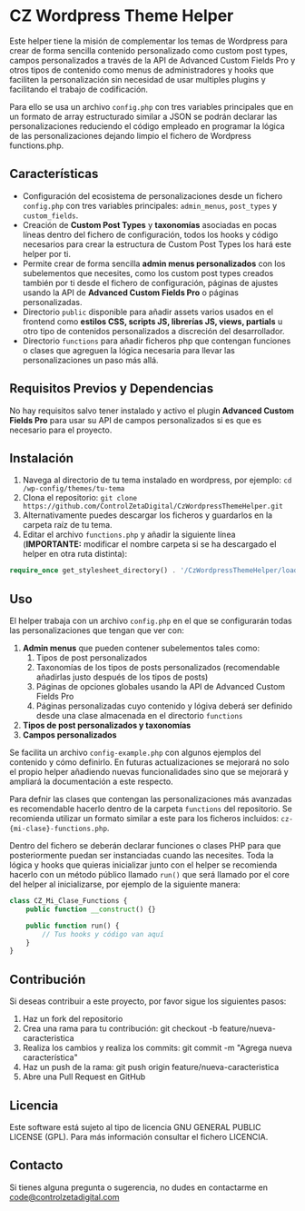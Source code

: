 # CZ Wordpress Theme Helper

Este helper tiene la misión de complementar los temas de Wordpress para crear de forma sencilla contenido personalizado como custom post types, campos personalizados a través de la API de Advanced Custom Fields Pro y otros tipos de contenido como menus de administradores y hooks que faciliten la personalización sin necesidad de usar multiples plugins y facilitando el trabajo de codificación.

Para ello se usa un archivo `config.php` con tres variables principales que en un formato de array estructurado similar a JSON se podrán declarar las personalizaciones reduciendo el código empleado en programar la lógica de las personalizaciones dejando limpio el fichero de Wordpress functions.php.

## Características

- Configuración del ecosistema de personalizaciones desde un fichero `config.php` con tres variables principales: `admin_menus`, `post_types` y `custom_fields`.
- Creación de **Custom Post Types** y **taxonomías** asociadas en pocas líneas dentro del fichero de configuración, todos los hooks y código necesarios para crear la estructura de Custom Post Types los hará este helper por ti.
- Permite crear de forma sencilla **admin menus personalizados** con los subelementos que necesites, como los custom post types creados también por ti desde el fichero de configuración, páginas de ajustes usando la API de **Advanced Custom Fields Pro** o páginas personalizadas.
- Directorio `public` disponible para añadir assets varios usados en el frontend como **estilos CSS, scripts JS, librerías JS, views, partials** u otro tipo de contenidos personalizados a discreción del desarrollador.
- Directorio `functions` para añadir ficheros php que contengan funciones o clases que agreguen la lógica necesaria para llevar las personalizaciones un paso más allá.

## Requisitos Previos y Dependencias

No hay requisitos salvo tener instalado y activo el plugin **Advanced Custom Fields Pro** para usar su API de campos personalizados si es que es necesario para el proyecto.

## Instalación

1. Navega al directorio de tu tema instalado en wordpress, por ejemplo: `cd /wp-config/themes/tu-tema`
2. Clona el repositorio: `git clone https://github.com/ControlZetaDigital/CzWordpressThemeHelper.git`
3. Alternativamente puedes descargar los ficheros y guardarlos en la carpeta raíz de tu tema.
4. Editar el archivo `functions.php` y añadir la siguiente línea (**IMPORTANTE:** modificar el nombre carpeta si se ha descargado el helper en otra ruta distinta):
```php
require_once get_stylesheet_directory() . '/CzWordpressThemeHelper/loader.php';
```

## Uso

El helper trabaja con un archivo `config.php` en el que se configurarán todas las personalizaciones que tengan que ver con:
1. **Admin menus** que pueden contener subelementos tales como:
    1. Tipos de post personalizados
    2. Taxonomías de los tipos de posts personalizados (recomendable añadirlas justo después de los tipos de posts)
    3. Páginas de opciones globales usando la API de Advanced Custom Fields Pro
    4. Páginas personalizadas cuyo contenido y lógiva deberá ser definido desde una clase almacenada en el directorio `functions`
2. **Tipos de post personalizados y taxonomías**
3. **Campos personalizados**

Se facilita un archivo `config-example.php` con algunos ejemplos del contenido y cómo definirlo. En futuras actualizaciones se mejorará no solo el propio helper añadiendo nuevas funcionalidades sino que se mejorará y ampliará la documentación a este respecto.

Para defnir las clases que contengan las personalizaciones más avanzadas es recomendable hacerlo dentro de la carpeta `functions` del repositorio. Se recomienda utilizar un formato similar a este para los ficheros incluidos: `cz-{mi-clase}-functions.php`.

Dentro del fichero se deberán declarar funciones o clases PHP para que posteriormente puedan ser instanciadas cuando las necesites. Toda la lógica y hooks que quieras inicializar junto con el helper se recomienda hacerlo con un método público llamado `run()` que será llamado por el core del helper al inicializarse, por ejemplo de la siguiente manera:
```php
class CZ_Mi_Clase_Functions {
    public function __construct() {}

    public function run() {
        // Tus hooks y código van aquí
    }
}
```

## Contribución

Si deseas contribuir a este proyecto, por favor sigue los siguientes pasos:

1. Haz un fork del repositorio
2. Crea una rama para tu contribución: git checkout -b feature/nueva-caracteristica
3. Realiza los cambios y realiza los commits: git commit -m "Agrega nueva característica"
4. Haz un push de la rama: git push origin feature/nueva-caracteristica
5. Abre una Pull Request en GitHub

## Licencia

Este software está sujeto al tipo de licencia GNU GENERAL PUBLIC LICENSE (GPL). Para más información consultar el fichero LICENCIA.

## Contacto

Si tienes alguna pregunta o sugerencia, no dudes en contactarme en code@controlzetadigital.com